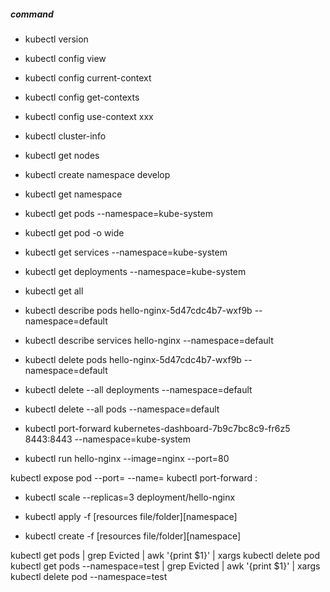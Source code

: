 ##### command
* kubectl version

* kubectl config view
* kubectl config current-context
* kubectl config get-contexts
* kubectl config use-context xxx

* kubectl cluster-info

* kubectl get nodes

* kubectl create namespace develop
* kubectl get namespace

* kubectl get pods --namespace=kube-system
* kubectl get pod -o wide
* kubectl get services --namespace=kube-system
* kubectl get deployments --namespace=kube-system
* kubectl get all

* kubectl describe pods hello-nginx-5d47cdc4b7-wxf9b --namespace=default
* kubectl describe services hello-nginx --namespace=default

* kubectl delete pods hello-nginx-5d47cdc4b7-wxf9b --namespace=default
* kubectl delete --all deployments --namespace=default
* kubectl delete --all pods --namespace=default

* kubectl port-forward kubernetes-dashboard-7b9c7bc8c9-fr6z5 8443:8443 --namespace=kube-system
* kubectl run hello-nginx --image=nginx --port=80


kubectl expose pod <pod> --port=<port> --name=<service-name>
kubectl port-forward <pod> <external-port>:<pod-port>





* kubectl scale --replicas=3 deployment/hello-nginx

* kubectl apply -f [resources file/folder][namespace]
* kubectl create -f [resources file/folder][namespace]

kubectl get pods | grep Evicted | awk '{print $1}' | xargs kubectl delete pod
kubectl get pods --namespace=test | grep Evicted | awk '{print $1}' | xargs kubectl delete pod --namespace=test

